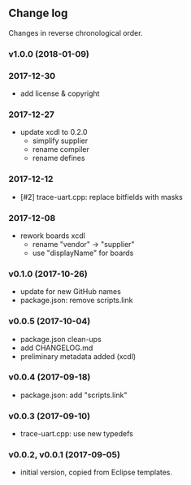 ## Change log

Changes in reverse chronological order.

### v1.0.0 (2018-01-09)

### 2017-12-30

* add license & copyright

### 2017-12-27

* update xcdl to 0.2.0
  * simplify supplier
  * rename compiler
  * rename defines

### 2017-12-12

* [#2] trace-uart.cpp: replace bitfields with masks

### 2017-12-08

* rework boards xcdl
  * rename "vendor" -> "supplier"
  * use "displayName" for boards

### v0.1.0 (2017-10-26)

* update for new GitHub names
* package.json: remove scripts.link

### v0.0.5 (2017-10-04)

* package.json clean-ups
* add CHANGELOG.md
* preliminary metadata added (xcdl)

### v0.0.4 (2017-09-18)

* package.json: add "scripts.link"

### v0.0.3 (2017-09-10)

* trace-uart.cpp: use new typedefs

### v0.0.2, v0.0.1 (2017-09-05)

* initial version, copied from Eclipse templates.

